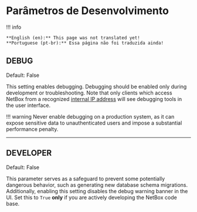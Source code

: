 # Parâmetros de Desenvolvimento

!!! info

    **English (en):** This page was not translated yet!
    **Portuguese (pt-br):** Essa página não foi traduzida ainda!

## DEBUG

Default: False

This setting enables debugging. Debugging should be enabled only during development or troubleshooting. Note that only
clients which access NetBox from a recognized [internal IP address](#internal_ips) will see debugging tools in the user
interface.

!!! warning
    Never enable debugging on a production system, as it can expose sensitive data to unauthenticated users and impose a
    substantial performance penalty.

---

## DEVELOPER

Default: False

This parameter serves as a safeguard to prevent some potentially dangerous behavior, such as generating new database schema migrations. Additionally, enabling this setting disables the debug warning banner in the UI. Set this to `True` **only** if you are actively developing the NetBox code base.